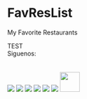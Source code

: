 # FavResList
My Favorite Restaurants
<style>
.myClass{
	color:#000000;
	font-size:40px;
}
</style>
<div class="footerseccions">

<div style="color:#red;">TEST</div>
            <div id="myClass titFooter">Siguenos:</div><br><br>
            <a target="_blank" href="http://twitter.com/tecif"><img src="http://tecif.com/img/footerTwitter.png"></a>
            <a target="_blank" href="http://www.facebook.com/TECIFSC"><img src="http://tecif.com/img/footerFacebook.png"></a>
            <a target="_blank" href="https://plus.google.com/+TECIFSC/posts"><img src="http://tecif.com/img/footerGoogle.png"></a>
            <a target="_blank" href="https://www.instagram.com/tecif_sc/"><img src="http://tecif.com/img/footerInstagram.png"></a>
			<a target="_blank" href="http://www.youtube.com/user/TECIFSC"><img src="http://tecif.com/img/footerYoutube.png"></a>						
            <a target="_blank" href="https://play.google.com/store/apps/developer?id=Tecif"><img src="http://tecif.com/img/footerPlay.png"></a>
            <a target="_blank" href="https://github.com/Tecif"><img width="45px" src="http://tecif.com/img/footerGithub.png"></a>
        </div>

